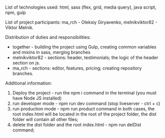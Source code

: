 List of technologies used: html, sass (flex, grid, media query), java script, npm, gulp

List of project participants: ma_rch - Oleksiy Giryavenko, melnikviktor82 - Viktor Melnik.

Distribution of duties and responsibilities:
- together - building the project using Gulp, creating common variables and mixins in sass, merging branches
- melnikviktor82 - sections: header, testimonials; the logic of the header section on js.
- ma_rch - sections: editor, features, pricing; creating repository branches.

Additional information:

1. Deploy the project - run the npm i command in the terminal
    (you must have Node JS installed)
2. run developer mode - npm run dev command
    (stop liveserver - ctrl + c)
3. run production mode - npm run product command
    in both cases, the root index.html will be located in the root of the project folder,
    the dist folder will contain all other files;
4. delete the dist folder and the root index.html - npm run delDist command;